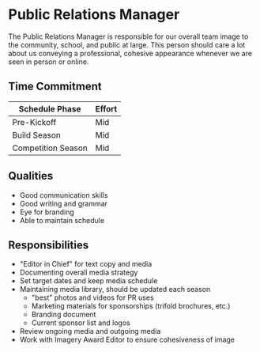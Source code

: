 # Public Relations Manager

The Public Relations Manager is responsible for our overall team image to the community, school, and public at large. This person should
care a lot about us conveying a professional, cohesive appearance whenever we are seen in person or online.

## Time Commitment

| Schedule Phase     | Effort   |
|--------------------|----------|
| Pre-Kickoff        | Mid      |
| Build Season       | Mid      |
| Competition Season | Mid      |

## Qualities
 - Good communication skills
 - Good writing and grammar
 - Eye for branding
 - Able to maintain schedule

## Responsibilities
 - "Editor in Chief" for text copy and media
 - Documenting overall media strategy
 - Set target dates and keep media schedule
 - Maintaining media library, should be updated each season
   - "best" photos and videos for PR uses
   - Marketing materials for sponsorships (trifold brochures, etc.)
   - Branding document
   - Current sponsor list and logos
 - Review ongoing media and outgoing media
 - Work with Imagery Award Editor to ensure cohesiveness of image
